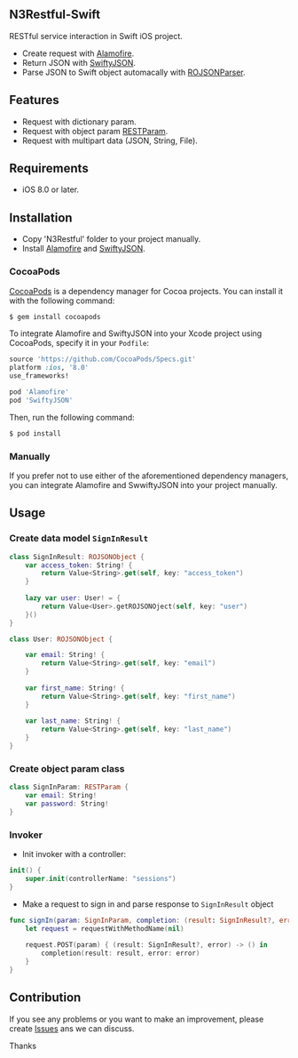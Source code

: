 ## N3Restful-Swift

RESTful service interaction in Swift iOS project.

- Create request with [Alamofire](https://github.com/Alamofire/Alamofire).
- Return JSON with [SwiftyJSON](https://github.com/SwiftyJSON/SwiftyJSON).
- Parse JSON to Swift object automacally with [ROJSONParser](https://github.com/prine/ROJSONParser).


## Features

- Request with dictionary param.
- Request with object param [RESTParam](https://github.com/nguyenngocnhan90/N3Restful-Swift/blob/master/N3Restful/RESTParam.swift).
- Request with multipart data (JSON, String, File).

## Requirements

- iOS 8.0 or later.

## Installation

- Copy 'N3Restful' folder to your project manually. 
- Install [Alamofire](https://github.com/Alamofire/Alamofire) and [SwiftyJSON](https://github.com/SwiftyJSON/SwiftyJSON).

### CocoaPods

[CocoaPods](http://cocoapods.org) is a dependency manager for Cocoa projects. You can install it with the following command:
```bash
$ gem install cocoapods
```

To integrate Alamofire and SwiftyJSON into your Xcode project using CocoaPods, specify it in your `Podfile`:

```ruby
source 'https://github.com/CocoaPods/Specs.git'
platform :ios, '8.0'
use_frameworks!

pod 'Alamofire'
pod 'SwiftyJSON'
```

Then, run the following command:

```bash
$ pod install
```

### Manually

If you prefer not to use either of the aforementioned dependency managers, you can integrate Alamofire and SwwiftyJSON into your project manually.


## Usage

### Create data model `SignInResult`

```swift
class SignInResult: ROJSONObject {
    var access_token: String! {
        return Value<String>.get(self, key: "access_token")
    }
    
    lazy var user: User! = {
        return Value<User>.getROJSONOject(self, key: "user")
    }()
}
```
```swift
class User: ROJSONObject {

    var email: String! {
        return Value<String>.get(self, key: "email")
    }
    
    var first_name: String! {
        return Value<String>.get(self, key: "first_name")
    }
    
    var last_name: String! {
        return Value<String>.get(self, key: "last_name")
    }
}
```

### Create object param class 

```swift
class SignInParam: RESTParam {
    var email: String!
    var password: String!
}
```

### Invoker

- Init invoker with a controller:
```swift
init() {
    super.init(controllerName: "sessions")
}
```

- Make a request to sign in and parse response to `SignInResult` object
```swift
func signIn(param: SignInParam, completion: (result: SignInResult?, error: RESTError?) -> Void) {
    let request = requestWithMethodName(nil)
    
    request.POST(param) { (result: SignInResult?, error) -> () in
        completion(result: result, error: error)
    }
}
```

## Contribution

If you see any problems or you want to make an improvement, please create [Issues](https://github.com/nguyenngocnhan90/N3Restful-Swift/issues) ans we can discuss.

Thanks
